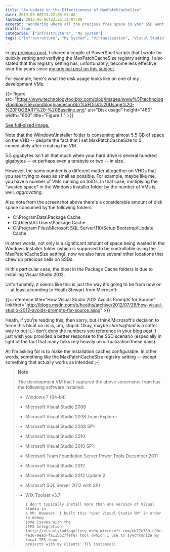 ```yaml
---
title: "An Update on the Effectiveness of MaxPatchCacheSize"
date: 2013-05-06T23:22:03-07:00
lastmod: 2013-05-06T23:25:31-07:00
excerpt: "Wondering where all the precious free space in your SSD went? Well, here are a few possibilities."
draft: true
categories: ["Infrastructure", "My System"]
tags: ["Infrastructure", "My System", "Virtualization", "Visual Studio"]
---
```


In
[my previous post](/blog/jjameson/2013/05/07/powershell-scripts-for-managing-maxpatchcachesize), I shared a couple of PowerShell scripts that I wrote for
quickly setting and verifying the MaxPatchCacheSize registry setting. I also
stated that this registry setting has, unfortunately, become less effective
over the years since
[my original post on this subject](/blog/jjameson/2010/04/30/save-significant-disk-space-by-setting-maxpatchcachesize-to-0).

For example, here's what the disk usage looks like on one of my development
VMs:

{{< figure
src="https://www.technologytoolbox.com/blog/images/www%5Ftechnologytoolbox%5Fcom/blog/jjameson/8/r%5FDisk%20Usage%20-%20FOOBAR7%20-%20Baseline.png"
alt="Disk usage"
height="460"
width="600"
title="Figure 1:" >}}

[See full-sized image.](/blog/images/www_technologytoolbox_com/blog/jjameson/8/o_Disk%20Usage%20-%20FOOBAR7%20-%20Baseline.png)

Note that the \Windows\Installer folder is consuming almost 5.5 GB of space
on the VHD -- despite the fact that I set MaxPatchCacheSize to 0 immediately
after creating the VM.

5.5 gigabytes isn't all that much when your hard drive is several hundred
gigabytes -- or perhaps even a terabyte or two -- in size.

However, the same number is a different matter altogether on VHDs that you
are trying to keep as small as possible. For example, maybe like me, you have
a number of VMs running on SSDs. In that case, multiplying the "wasted space"
in the Windows Installer folder by the number of VMs is, well, *aggravating*.

Also note from the screenshot above there's a considerable amount of disk
space consumed by the following folders:

- C:\ProgramData\Package Cache
- C:\Users\All Users\Package Cache
- C:\Program Files\Microsoft SQL Server\110\Setup Bootstrap\Update
  Cache

In other words, not only is a significant amount of space being
wasted in the Windows Installer folder (which is supposed to be controllable
using the MaxPatchCacheSize setting), now we also have several other locations
that chew up precious cells on SSDs.

In this particular case, the bloat in the Package Cache folders is due to
installing Visual Studio 2012.

Unfortunately, it seems like this is just the way it's going to be from now
on -- at least according to Heath Stewart from Microsoft:

{{< reference title="How Visual Studio 2012 Avoids Prompts for Source" linkHref="http://blogs.msdn.com/b/heaths/archive/2012/07/26/how-visual-studio-2012-avoids-prompts-for-source.aspx" >}}

Heath, if you're reading this, then sorry, but I think Microsoft's decision
to force this bloat on us is, um, stupid. Okay, maybe *shortsighted*
is a softer way to put it. I don't deny the numbers you reference in your blog
post; I just wish you provided a better response to the SSD scenario (especially
in light of the fact that many folks rely heavily on virtualization these days).

All I'm asking for is to make the installation caches configurable. In other
words, something like the MaxPatchCacheSize registry setting -- except something
that actually works as intended ;-)

> **Note**
>
> The development VM that I captured the above screenshot from has the
> following software installed:
>
> - Windows 7 (64-bit)
>
> - Microsoft Visual Studio 2008
>
> - Microsoft Visual Studio 2008 Team Explorer
>
> - Microsoft Visual Studio 2008 SP1
>
> - Microsoft Visual Studio 2010
>
> - Microsoft Visual Studio 2010 SP1
>
> - Microsoft Team Foundation Server Power Tools December 2011
>
> - Microsoft Visual Studio 2012
>
> - Microsoft Visual Studio 2012 Update 2
>
> - Microsoft SQL Server 2012 with SP1
>
> - WiX Toolset v3.7
>   
>       I don't typically install more than one version of Visual Studio in 
>       a VM. However, I built this "uber Visual Studio VM" in order to debug 
>       some issues with the
>       [TFS Integration](http://visualstudiogallery.msdn.microsoft.com/eb77e739-c98c-4e36-9ead-fa115b27fefe) tool (which I use to synchronize my local TFS team 
>       projects with my clients' TFS instances).

